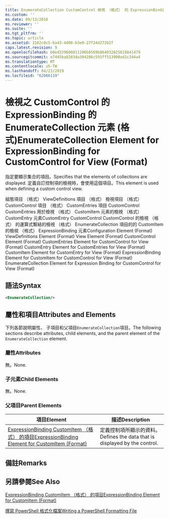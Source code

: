 ```yaml
---
title: EnumerateCollection CustomControl 檢視 （格式） 的 ExpressionBinding 的項目 |Microsoft Docs
ms.custom: ''
ms.date: 09/13/2016
ms.reviewer: ''
ms.suite: ''
ms.tgt_pltfrm: ''
ms.topic: article
ms.assetid: 3182c0c5-ba43-4d00-b3e0-27f24d272b2f
caps.latest.revision: 9
ms.openlocfilehash: b0ed329600811206b8569b864032825818841479
ms.sourcegitcommit: e7445ba8203da304286c591ff513900ad1c244a4
ms.translationtype: MT
ms.contentlocale: zh-TW
ms.lasthandoff: 04/23/2019
ms.locfileid: "62066119"
---
```

# <a name="enumeratecollection-element-for-expressionbinding-for-customcontrol-for-view-format"></a><span data-ttu-id="aad23-102">檢視之 CustomControl 的 ExpressionBinding 的 EnumerateCollection 元素 (格式)</span><span class="sxs-lookup"><span data-stu-id="aad23-102">EnumerateCollection Element for ExpressionBinding for CustomControl for View (Format)</span></span>

<span data-ttu-id="aad23-103">指定要顯示集合的項目。</span><span class="sxs-lookup"><span data-stu-id="aad23-103">Specifies that the elements of collections are displayed.</span></span> <span data-ttu-id="aad23-104">定義自訂控制項的檢視時，會使用這個項目。</span><span class="sxs-lookup"><span data-stu-id="aad23-104">This element is used when defining a custom control view.</span></span>

<span data-ttu-id="aad23-105">組態項目 （格式） ViewDefinitions 項目 （格式） 檢視項目 （格式） CustomControl 項目 （格式） CustomEntries 項目 CustomControl CustomEntries 用於檢視 （格式） CustomItem 元素的檢視 （格式） CustomEntry 元素CustomEntry CustomControl CustomControl 的檢視 （格式） 的運算式繫結的檢視 （格式） EnumerateCollection 項目的的 CustomItem 的檢視 （格式） ExpressionBinding 元素</span><span class="sxs-lookup"><span data-stu-id="aad23-105">Configuration Element (Format) ViewDefinitions Element (Format) View Element (Format) CustomControl Element (Format) CustomEntries Element for CustomControl for View (Format) CustomEntry Element for CustomEntries for View (Format) CustomItem Element for CustomEntry for View (Format) ExpressionBinding Element for CustomItem for CustomControl for View (Format) EnumerateCollection Element for Expression Binding for CustomControl for View (Format)</span></span>

## <a name="syntax"></a><span data-ttu-id="aad23-106">語法</span><span class="sxs-lookup"><span data-stu-id="aad23-106">Syntax</span></span>

```xml
<EnumerateCollection/>
```

## <a name="attributes-and-elements"></a><span data-ttu-id="aad23-107">屬性和項目</span><span class="sxs-lookup"><span data-stu-id="aad23-107">Attributes and Elements</span></span>

<span data-ttu-id="aad23-108">下列各節說明屬性、 子項目和父項目`EnumerateCollection`項目。</span><span class="sxs-lookup"><span data-stu-id="aad23-108">The following sections describe attributes, child elements, and the parent element of the `EnumerateCollection` element.</span></span>

### <a name="attributes"></a><span data-ttu-id="aad23-109">屬性</span><span class="sxs-lookup"><span data-stu-id="aad23-109">Attributes</span></span>

<span data-ttu-id="aad23-110">無。</span><span class="sxs-lookup"><span data-stu-id="aad23-110">None.</span></span>

### <a name="child-elements"></a><span data-ttu-id="aad23-111">子元素</span><span class="sxs-lookup"><span data-stu-id="aad23-111">Child Elements</span></span>

<span data-ttu-id="aad23-112">無。</span><span class="sxs-lookup"><span data-stu-id="aad23-112">None.</span></span>

### <a name="parent-elements"></a><span data-ttu-id="aad23-113">父項目</span><span class="sxs-lookup"><span data-stu-id="aad23-113">Parent Elements</span></span>

|<span data-ttu-id="aad23-114">項目</span><span class="sxs-lookup"><span data-stu-id="aad23-114">Element</span></span>|<span data-ttu-id="aad23-115">描述</span><span class="sxs-lookup"><span data-stu-id="aad23-115">Description</span></span>|
|-------------|-----------------|
|[<span data-ttu-id="aad23-116">ExpressionBinding CustomItem （格式） 的項目</span><span class="sxs-lookup"><span data-stu-id="aad23-116">ExpressionBinding Element for CustomItem (Format)</span></span>](./expressionbinding-element-for-customitem-for-controls-for-configuration-format.md)|<span data-ttu-id="aad23-117">定義控制項所顯示的資料。</span><span class="sxs-lookup"><span data-stu-id="aad23-117">Defines the data that is displayed by the control.</span></span>|

## <a name="remarks"></a><span data-ttu-id="aad23-118">備註</span><span class="sxs-lookup"><span data-stu-id="aad23-118">Remarks</span></span>

## <a name="see-also"></a><span data-ttu-id="aad23-119">另請參閱</span><span class="sxs-lookup"><span data-stu-id="aad23-119">See Also</span></span>

[<span data-ttu-id="aad23-120">ExpressionBinding CustomItem （格式） 的項目</span><span class="sxs-lookup"><span data-stu-id="aad23-120">ExpressionBinding Element for CustomItem (Format)</span></span>](./expressionbinding-element-for-customitem-for-controls-for-configuration-format.md)

[<span data-ttu-id="aad23-121">撰寫 PowerShell 格式化檔案</span><span class="sxs-lookup"><span data-stu-id="aad23-121">Writing a PowerShell Formatting File</span></span>](./writing-a-powershell-formatting-file.md)
